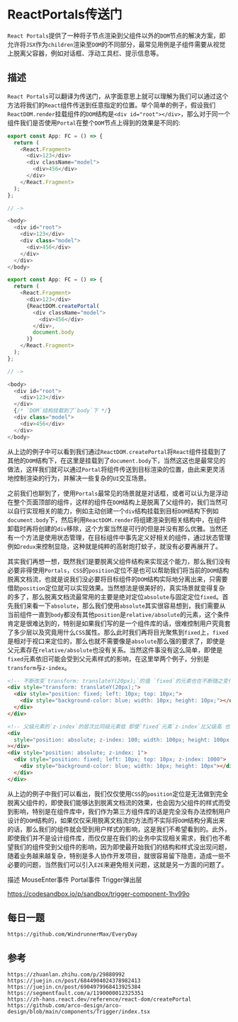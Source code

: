 # ReactPortals传送门
`React Portals`提供了一种将子节点渲染到父组件以外的`DOM`节点的解决方案，即允许将`JSX`作为`children`渲染至`DOM`的不同部分，最常见用例是子组件需要从视觉上脱离父容器，例如对话框、浮动工具栏、提示信息等。

## 描述
`React Portals`可以翻译为传送门，从字面意思上就可以理解为我们可以通过这个方法将我们的`React`组件传送到任意指定的位置。举个简单的例子，假设我们`ReactDOM.render`挂载组件的`DOM`结构是`<div id="root"></div>`，那么对于同一个组件我们是否使用`Portal`在整个`DOM`节点上得到的效果是不同的:

```js
export const App: FC = () => {
  return (
    <React.Fragment>
      <div>123</div>
      <div className="model">
        <div>456</div>
      </div>
    </React.Fragment>
  );
};

// -> 

<body>
  <div id="root">
    <div>123</div>
    <div class="model">
      <div>456</div>
    </div>
  </div>
</body>
```

```js
export const App: FC = () => {
  return (
    <React.Fragment>
      <div>123</div>
      {ReactDOM.createPortal(
        <div className="model">
          <div>456</div>
        </div>,
        document.body
      )}
    </React.Fragment>
  );
};

// -> 

<body>
  <div id="root">
    <div>123</div>
  </div>
  {/* `DOM`结构挂载到了`body`下 */}
  <div class="model">
    <div>456</div>
  </div>
</body>
```

从上边的例子中可以看到我们通过`ReactDOM.createPortal`将`React`组件挂载到了其他的`DOM`结构下，在这里是挂载到了`document.body`下，当然这这也是最常见的做法，这样我们就可以通过`Portal`将组件传送到目标渲染的位置，由此来更灵活地控制渲染的行为，并解决一些复杂的`UI`交互场景。

之前我们也聊到了，使用`Portals`最常见的场景就是对话框，或者可以认为是浮动在整个页面顶部的组件，这样的组件在`DOM`结构上是脱离了父组件的，我们当然可以自行实现相关的能力，例如主动创建一个`div`结构挂载到目标`DOM`结构下例如`document.body`下，然后利用`ReactDOM.render`将组建渲染到相关结构中，在组件卸载时再将创建的`div`移除，这个方案当然是可行的但是并没有那么优雅。当然还有一个方法是使用状态管理，在目标组件中事先定义好相关的组件，通过状态管理例如`redux`来控制显隐，这种就是纯粹的高射炮打蚊子，就没有必要再展开了。

其实我们再想一想，既然我们是要脱离父组件结构来实现这个能力，那么我们没有必要非得使用`Portals`，`CSS`的`position`定位不是也可以帮助我们将当前的`DOM`结构脱离文档流，也就是说我们没必要将目标组件的`DOM`结构实际地分离出来，只需要借助`position`定位就可以实现效果。当然想法是很美好的，真实场景就变得复杂的多了，那么脱离文档流最常用的主要是绝对定位`absolute`与固定定位`fixed`。首先我们来看一下`absolute`，那么我们使用`absolute`其实很容易想到，我们需要从当前组件一直到`body`都没有其他`position`是`relative/absolute`的元素，这个条件肯定是很难达到的，特别是如果我们写的是一个组件库的话，很难控制用户究竟套了多少层以及究竟用什么`CSS`属性。那么此时我们再将目光聚焦到`fixed`上，`fixed`是相对于视口来定位的，那么也就不需要像是`absolute`那么强的要求了，即使是父元素存在`relative/absolute`也没有关系。当然这件事没有这么简单，即使是`fixed`元素依旧可能会受到父元素样式的影响，在这里举两个例子，分别是`transform`与`z-index`。

```html
<!-- 不断改变`transform: translateY(20px);`的值 `fixed`的元素也在不断随之变化 -->
<div style="transform: translateY(20px);">
  <div style="position: fixed; left: 10px; top: 10px;">
    <div style="background-color: blue; width: 10px; height: 10px;"></div>
  </div>
</div>

<!-- 父级元素的`z-index`的层次比同级元素低 即使`fixed`元素`z-index`比父级高 也会被父级同级元素遮挡 -->
<div
  style="position: absolute; z-index: 100; width: 100px; height: 100px; background-color: #fff;"
></div>
<div style="position: absolute; z-index: 1">
  <div style="position: fixed; left: 10px; top: 10px; z-index: 1000">
    <div style="background-color: blue; width: 10px; height: 10px"></div>
  </div>
</div>
```

从上边的例子中我们可以看出，我们仅仅使用`CSS`的`position`定位是无法做到完全脱离父组件的，即使我们能够达到脱离文档流的效果，也会因为父组件的样式而受到影响，特别是在组件库中，我们作为第三方组件库的话是完全没有办法控制用户设计的`DOM`结构的，如果仅仅采用脱离文档流的方法而不实际将`DOM`结构分离出来的话，那么我们的组件就会受到用户样式的影响，这是我们不希望看到的。此外，即使我们并不是设计组件库，而仅仅是在我们的业务中实现相关需求，我们也不希望我们的组件受到父组件的影响，因为即使最开始我们的结构和样式没出现问题，随着业务越来越复杂，特别是多人协作开发项目，就很容易留下隐患，造成一些不必要的问题，当然我们可以引入`E2E`来避免相关问题，这就是另一方面的问题了。


描述
MouseEnter事件
Portal事件
Trigger弹出层


https://codesandbox.io/p/sandbox/trigger-component-1hv99o

## 每日一题

```
https://github.com/WindrunnerMax/EveryDay
```

## 参考

```
https://zhuanlan.zhihu.com/p/29880992
https://juejin.cn/post/6844904024378982413
https://juejin.cn/post/6904979968413925384
https://segmentfault.com/a/1190000012325351
https://zh-hans.react.dev/reference/react-dom/createPortal
https://github.com/arco-design/arco-design/blob/main/components/Trigger/index.tsx
```
